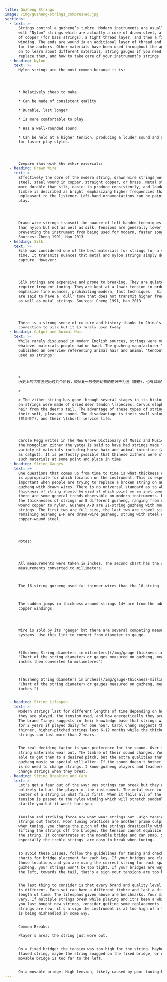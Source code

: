 ```yaml
---
title: Guzheng Strings
image: /img/guzheng-strings_compressed.jpg
sections:
  - text: >-
      Strings control a guzheng’s timbre. Modern instruments are usually strung
      with "Nylon" strings which are actually a core of drawn steel, a winding
      of copper (for bass strings), a tight thread layer, and then a final nylon
      winding. The ends are wound in an additional layer of thread and shaped
      for the anchors. Other materials have been used throughout the ages. Read
      on to learn about different materials, string gauges if you need to
      replace them, and how to take care of your instrument’s strings.
  - heading: Nylon
    text: >-
      Nylon strings are the most common because it is:




      * Relatively cheap to make

      * Can be made of consistent quality

      * Durable, last longer

      * Is more comfortable to play

      * Has a well-rounded sound

      * Can be held at a higher tension, producing a louder sound and allowing
      for faster play styles.




      Compare that with the other materials:
  - heading: Drawn Wire
    text: >-
      Effectively the core of the modern string, drawn wire strings were made of
      steel, steel wound in copper, straight copper, or brass. Metal strings are
      more durable than silk, easier to produce consistently, and louder. Their
      timbre is described as bright, emphasizing higher frequencies that can be
      unpleasant to the listener. Left-hand ornamentations can be painful to
      play. 




      Drawn wire strings transmit the nuance of left-handed techniques better
      than nylon but not as well as silk. Tensions are generally lower,
      preventing the instrument from being used for modern, faster songs.
      Sources: Cheng 1991, Han 2013
  - heading: Silk
    text: >-
      Silk was considered one of the best materials for strings for a very long
      time. It transmits nuances that metal and nylon strings simply do not
      capture. However:




      Silk strings are expensive and prone to breaking. They are quieter and
      require frequent tuning. They are kept at a lower tension in order to
      emphasize fine nuances, prohibiting modern, fast techniques.  Silk strings
      are said to have a 'dull' tone that does not transmit higher frequencies
      as well as metal strings. Sources: Cheng 1991, Han 2013




      There is a strong sense of culture and history thanks to China's
      connection to silk but it is rarely used today.
  - heading: Catgut and Animal Hair
    text: >-
      While rarely discussed in modern English sources, strings were made from
      whatever materials people had on hand. The guzheng manufacturer Tianyi
      published an overview referencing animal hair and animal "tendon" being
      used as strings:




      >
      历史上的古筝弦经历过几个阶段，较早是一般使用动物的筋风干为弦（鹿筋），也有以动物的毛发为弦（马尾），这类弦的优点是声音柔和，缺点是音量小，易走音，使用寿命短.

      >

      > The zither string has gone through several stages in its history. Early
      on strings were made of dried deer tendon \[species: Cervus elaphus] or
      hair from the deer's tail. The advantage of these types of strings is
      their soft, pleasant sound. The disadvantage is their small volume,
      (易走音?), and their \[short] service life.




      Carole Pegg writes in The New Grove Dictionary of Music and Musicians that
      the Mongolian zither the yatga is said to have had strings made from a
      variety of materials including horse hair and animal intestine (also known
      as catgut). It is perfectly possible that Chinese zithers were strung with
      such materials at some point and place in time.
  - heading: String Gauges
    text: >+
      One questions that comes up from time to time is what thickness of string
      is appropriate for which location on the instrument. This is especially
      important when people are trying to replace a broken string on an older
      guzheng with drawn wires. There is no universal standard as to what
      thickness of string should be used at which point on an instrument, but
      there are some general trends observable on modern instruments. Below are
      the thicknesses of strings on 8 different guzheng, ranging from steel to
      wound copper to nylon. Guzheng A-D are 21-string guzheng with modern nylon
      strings. The first two are full size, the last two are travel size.The
      remaining Guzheng E-H are drawn-wire guzheng, strung with steel or
      copper-wound steel.




      Notes:




      All measurements were taken in inches. The second chart has the same
      measurements converted to millimeters.



      The 16-string guzheng used far thinner wires than the 18-string.



      The sudden jumps in thickness around strings 14+ are from the addition of
      copper windings.




      Wire is sold by its "gauge" but there are several competing measurement
      systems. Use this link to convert from diameter to gauge.



      ![Guzheng String diameters in milimeters](/img/gauge-thickness-inches.png
      "Chart of the string diameters or gauges measured on guzheng, measured in
      inches then converted to milimeteres")



      ![Guzheng String diameters in inches](/img/gauge-thickness-millimeters.png
      "Chart of the string diameters or gauges measured on guzheng, measured in
      inches.")


  - heading: String Lifespan
    text: >-
      Modern strings last for different lengths of time depending on how much
      they are played, the tension used, and how energetically they are struck.
      The brand Tianyi suggests in their knowledge base that strings will last
      for 2 years if played daily for one hour. Carol Chang suggests that the
      thinner, higher-pitched strings last 6-12 months while the thicker bass
      strings can last more than 2 years. 


      The real deciding factor is your preference for the sound. Over time the
      string materials wear out. The timbre of their sound changes. You'll be
      able to get them to a desired pitch, but the extra qualities that make
      guzheng music so special will alter. If the sound doesn't bother you there
      is no need to change strings. I know guzheng players and teachers who only
      change strings when they break.
  - heading: String Breaking and Care
    text: >-
      Let's get a fear out of the way: yes strings can break but they are
      unlikely to hurt the player or the instrument. The metal wire in the
      center of a string is what fails first. When it fails all of the string’s
      tension is passed to the nylon winding which will stretch suddenly. It may
      startle you but it won't hurt you.


      Tension and striking force are what wear strings out. High tensions wear
      strings out faster. Poor tuning practices are another prime culprit. If,
      when tuning, you change the pitch of the strings drastically without
      lifting the strings off the bridges, the tension cannot equalize across
      the string. It concentrates at the movable bridge and can snap. Some,
      especially the treble strings, are easy to break when tuning.


      To avoid these issues, follow the guidelines for tuning and check the
      charts for bridge placement for each key. If your bridges are close to
      those locations and you are using the correct string for each space on the
      guzheng, your strings won't be too tight. If your bridges are way far to
      the left, towards the tail, that's a sign your tensions are too high.


      The last thing to consider is that every brand and quality level of string
      is different. Each set can have a different timbre and last a different
      length of time. The lifespans given above are benchmarks. Your mileage may
      vary. If multiple strings break while playing and it's been a while since
      you last bought new strings, consider getting some replacements. If the
      strings are new, it's a sign the instrument is at too high of a tension or
      is being mishandled in some way.


      Common Breaks:

      Player’s area: the string just wore out. 


      On a fixed bridge: the tension was too high for the string. Maybe it was a
      flawed string, maybe the string snagged on the fixed bridge, or maybe the
      movable bridge is too far to the left.


      On a movable bridge: High tension, likely caused by poor tuning habits.
---
```


